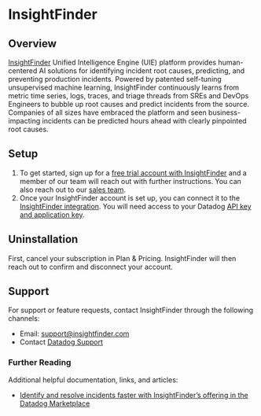 # InsightFinder

## Overview
[InsightFinder][1] Unified Intelligence Engine (UIE) platform provides human-centered AI solutions for identifying incident root causes, predicting, and preventing production incidents. Powered by patented self-tuning unsupervised machine learning, InsightFinder continuously learns from metric time series, logs, traces, and triage threads from SREs and DevOps Engineers to bubble up root causes and predict incidents from the source. Companies of all sizes have embraced the platform and seen business-impacting incidents can be predicted hours ahead with clearly pinpointed root causes.

## Setup

1. To get started, sign up for a [free trial account with InsightFinder][1] and a member of our team will reach out with further instructions. You can also reach out to our [sales team][6].
2. Once your InsightFinder account is set up, you can connect it to the [InsightFinder integration][2]. You will need access to your Datadog [API key and application key][3].

## Uninstallation

First, cancel your subscription in Plan & Pricing. InsightFinder will then reach out to confirm and disconnect your account.


## Support

For support or feature requests, contact InsightFinder through the following channels:

- Email: [support@insightfinder.com][5]
- Contact [Datadog Support][4]

### Further Reading

Additional helpful documentation, links, and articles:

- [Identify and resolve incidents faster with InsightFinder’s offering in the Datadog Marketplace][7]

[1]: https://insightfinder.com/
[2]: https://app.datadoghq.com/integrations/insightfinder
[3]: https://docs.datadoghq.com/account_management/api-app-keys/
[4]: https://docs.datadoghq.com/help/
[5]: mailto:support@insightfinder.com
[6]: mailto:info@insightfinder.com
[7]: https://www.datadoghq.com/blog/resolve-incidents-faster-with-insightfinder/